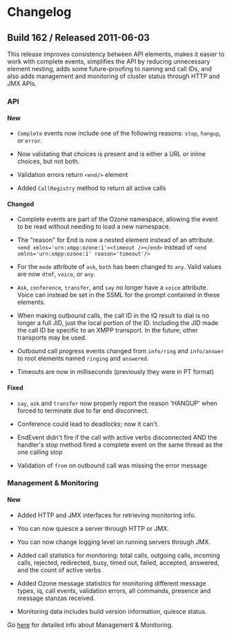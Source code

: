 # Changelog

## Build 162 / Released 2011-06-03

This release improves consistency between API elements, makes it easier to work with complete events, simplifies the API by reducing unnecessary element nesting, adds some future-proofing to naming and call IDs, and also adds management and monitoring of cluster status through HTTP and JMX APIs.

### API

#### New

* `Complete` events now include one of the following reasons: `stop`, `hangup`, or `error`.

* Now validating that choices is present and is either a URL or inline choices, but not both.

* Validation errors return `<end/>` element

* Added `CallRegistry` method to return all active calls

#### Changed

* Complete events are part of the Ozone namespace, allowing the event to be read without needing to load a new namespace.

* The "reason" for End is now a nested element instead of an attribute. `<end xmlns='urn:xmpp:ozone:1'><timeout /></end>` instead of `<end xmlns='urn:xmpp:ozone:1' reason='timeout'/>`

* For the `mode` attribute of `ask`, `both` has been changed to `any`. Valid values are now `dtmf`, `voice`, or `any`.

* `Ask`, `conference`, `transfer`, and `say` no longer have a `voice` attribute. Voice can instead be set in the SSML for the prompt contained in these elements.

* When making outbound calls, the call ID in the IQ result to dial is no longer a full JID, just the local portion of the ID. Including the JID made the call ID be specific to an XMPP transport. In the future, other transports may be used.

* Outbound call progress events changed from `info/ring` and `info/answer` to root elements named `ringing` and `answered`.

* Timeouts are now in milliseconds (previously they were in PT format)

#### Fixed

* `say`, `ask` and `transfer` now properly report the reason 'HANGUP' when forced to terminate due to far end disconnect.

* Conference could lead to deadlocks; now it can't.

* EndEvent didn't fire if the call with active verbs disconnected AND the handler's stop method fired a complete event on the same thread as the one calling stop

* Validation of `from` on outbound call was missing the error message

### Management & Monitoring

#### New

* Added HTTP and JMX interfaces for retrieving monitoring info.

* You can now quiesce a server through HTTP or JMX.

* You can now change logging level on running servers through JMX.

* Added call statistics for monitoring: total calls, outgoing calls, incoming calls, rejected, redirected, busy, timed out, failed, accepted, answered, and the count of active verbs

* Added Ozone message statistics for monitoring different message types, iq, call events, validation errors, all commands, presence and message stanzas received.

* Monitoring data includes build version information, quiesce status.

Go [here](https://github.com/tropo/tropo2/wiki/Tropo-2-Monitoring) for detailed info about Management & Monitoring.